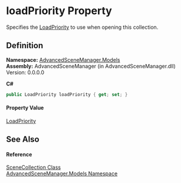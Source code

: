 # loadPriority Property


Specifies the <a href="T_AdvancedSceneManager_Models_Enums_LoadPriority.md">LoadPriority</a> to use when opening this collection.



## Definition
**Namespace:** <a href="N_AdvancedSceneManager_Models.md">AdvancedSceneManager.Models</a>  
**Assembly:** AdvancedSceneManager (in AdvancedSceneManager.dll) Version: 0.0.0.0

**C#**
``` C#
public LoadPriority loadPriority { get; set; }
```



#### Property Value
<a href="T_AdvancedSceneManager_Models_Enums_LoadPriority.md">LoadPriority</a>

## See Also


#### Reference
<a href="T_AdvancedSceneManager_Models_SceneCollection.md">SceneCollection Class</a>  
<a href="N_AdvancedSceneManager_Models.md">AdvancedSceneManager.Models Namespace</a>  
